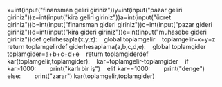  x=int(input("finansman geliri giriniz"))y=int(input("pazar geliri giriniz"))z=int(input("kira geliri giriniz"))a=int(input("ücret giriniz"))b=int(input("finansman gideri giriniz"))c=int(input("pazar gideri giriniz"))d=int(input("kira gideri giriniz"))e=int(input("muhasebe gideri giriniz"))def gelirhesapla(x,y,z):    global toplamgelir    toplamgelir=x+y+z    return toplamgelirdef giderhesaplama(a,b,c,d,e):    global toplamgider    toplamgider=a+b+c+d+e    return toplamgiderdef kar(toplamgelir,toplamgider):    kar=toplamgelir-toplamgider    if kar>1000:        print("karlı bir iş")    elif kar==1000:        print("denge")    else:        print("zarar")
kar(toplamgelir,toplamgider)
